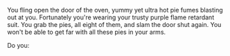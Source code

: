 You fling open the door of the oven, yummy yet ultra hot pie fumes blasting out at you. Fortunately you're wearing
your trusty purple flame retardant suit. You grab the pies, all eight of them, and slam the door shut again. You
won't be able to get far with all these pies in your arms. 

Do you: